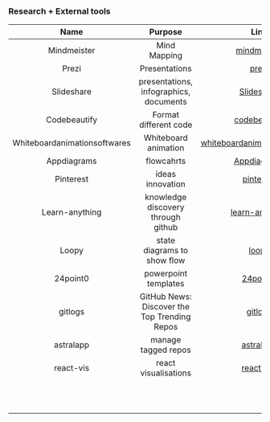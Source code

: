 ### Research + External tools
| Name	|  Purpose 	| Link |
|:-:  |:-:  |:-:|
| Mindmeister | Mind Mapping | [mindmeister](https://www.mindmeister.com/#all) |
| Prezi | Presentations | [prezi](https://prezi.com/dashboard/next/#/videos) |
| Slideshare | presentations, infographics, documents | [Slideshare](https://www.slideshare.net/explore) |
| Codebeautify | Format different code | [codebeautify](https://codebeautify.org/) |
| Whiteboardanimationsoftwares | Whiteboard animation | [whiteboardanimationsoftwares](https://whiteboardanimationsoftwares.com/) |
| Appdiagrams | flowcahrts | [Appdiagrams](https://app.diagrams.net/) |
| Pinterest  | ideas innovation | [pinterest](https://www.pinterest.com.au/ralucastavros/boards/) |
| Learn-anything | knowledge discovery through github  | [learn-anything](https://learn-anything.xyz/) |
| Loopy  | state diagrams to show flow  | [loopy](https://ncase.me/loopy/v1/) |
| 24point0  | powerpoint templates | [24point0](https://www.24point0.com/ppt-shop/raci-matrix-powerpoint-template) |
| gitlogs | GitHub News: Discover the Top Trending Repos | [gitlogs](https://www.gitlogs.com/) |
| astralapp | manage tagged repos | [astralapp](https://app.astralapp.com/) |
| react-vis  | react visualisations | [react-vis](http://uber.github.io/react-vis/#/examples/showcases/misc) |
|  |  | []() |
|  |  | []() |
|  |  | []() |
|  |  | []() |
|  |  | []() |
|  |  | []() |
|  |  | []() |
|  |  | []() |
|  |  | []() |
|  |  | []() |
|  |  | []() |
